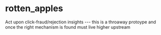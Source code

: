 # rotten_apples
Act upon click-fraud/rejection insights --- this is a throaway protoype and once the right mechanism is found must live higher upstream
